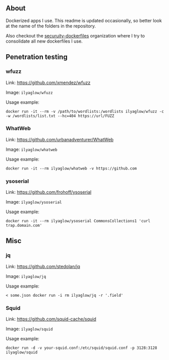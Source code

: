 About
-----

Dockerized apps I use. This readme is updated occasionally, so better look at the name of the folders in the repository.

Also checkout the [securuity-dockerfiles](https://github.com/security-dockerfiles) organization where I try to consolidate all new dockerfiles I use.

## Penetration testing

### wfuzz

Link: https://github.com/xmendez/wfuzz

Image: `ilyaglow/wfuzz`

Usage example:
```
docker run -it --rm -v /path/to/wordlists:/wordlists ilyaglow/wfuzz -c -w /wordlists/list.txt --hc=404 https://url/FUZZ
```

### WhatWeb

Link: https://github.com/urbanadventurer/WhatWeb

Image: `ilyaglow/whatweb`

Usage example:
```
docker run -it --rm ilyaglow/whatweb -v https://github.com
```

### ysoserial

Link: https://github.com/frohoff/ysoserial

Image: `ilyaglow/ysoserial`

Usage example:
```
docker run -it --rm ilyaglow/ysoserial CommonsCollections1 'curl trap.domain.com'
```

## Misc

### jq

Link: https://github.com/stedolan/jq

Image: `ilyaglow/jq`

Usage example:
```
< some.json docker run -i rm ilyaglow/jq -r '.field'
```

### Squid

Link: https://github.com/squid-cache/squid

Image: `ilyaglow/squid`

Usage example:
```
docker run -d -v your-squid.conf:/etc/squid/squid.conf -p 3128:3128 ilyaglow/squid
```
